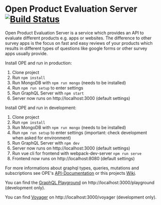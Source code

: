 # Open Product Evaluation Server [![Build Status](https://travis-ci.org/th-koeln/open-product-evaluation-server.svg?branch=master)](https://travis-ci.org/th-koeln/open-product-evaluation-server)

Open Product Evaluation Server is a service which provides an API to evaluate different products e.g. apps or websites.
The difference to other survey apps is the focus on fast and easy reviews of your products which results in different types of questions like google forms or other survey apps usually provide.

Install OPE and run in production:

1. Clone project
2. Run `npm install`
3. Run MongoDB with `npm run mongo` (needs to be installed)
4. Run `npm run setup` to enter settings
5. Run GraphQL Server with `npm start`
6. Server now runs on http://localhost:3000 (default settings)

Install OPE and run in development:

1. Clone project
2. Run `npm install`
3. Run MongoDB with `npm run mongo` (needs to be installed)
4. Run `npm run setup` to enter settings (important: check development when asked for environment)
5. Run GraphQL Server with `npm dev`
6. Server now runs on http://localhost:3000 (default settings)
7. Run vue cli for frontend with webpack-dev-server `npm run serve`
8. Frontend now runs on http://localhost:8080 (default settings)

For more informations about graphql types, queries, mutations and subscriptions see OPE's [API-Documentation](https://th-koeln.github.io/open-product-evaluation-server/) or this projects [Wiki](https://github.com/th-koeln/open-product-evaluation-server/wiki).

You can find the [GraphQL Playground](https://github.com/graphcool/graphql-playground) on http://localhost:3000/playground (development only).

You can find [Voyager](https://github.com/graphcool/graphql-playground) on http://localhost:3000/voyager (development only).
